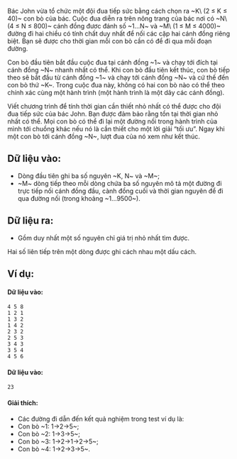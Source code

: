 Bác John vừa tổ chức một đội đua tiếp sức bằng cách chọn ra ~K\ (2 ≤ K ≤ 40)~ con bò của bác. Cuộc đua diễn ra trên nông trang của bác nơi có ~N\ (4 ≤ N ≤ 800)~ cánh đồng đươc đánh số ~1…N~ và ~M\ (1 ≤ M ≤ 4000)~ đường đi hai chiều có tính chất duy nhất để nối các cặp hai cánh đồng riêng biệt. Bạn sẽ được cho thời gian mỗi con bò cần có để đi qua mỗi đoạn đường.

Con bò đầu tiên bắt đầu cuộc đua tại cánh đồng ~1~ và chạy tới đích tại cánh đồng ~N~ nhanh nhất có thể. Khi con bò đầu tiên kết thúc, con bò tiếp theo sẽ bắt đầu từ cánh đồng ~1~ và chạy tới cánh đồng ~N~ và cứ thế đến con bò thứ ~K~. Trong cuộc đua này, không có hai con bò nào có thể theo chính xác cùng một hành trình (một hành trình là một dãy các cánh đồng).

Viết chương trình để tính thời gian cần thiết nhỏ nhất có thể được cho đội đua tiếp sức của bác John. Bạn được đảm bảo rằng tồn tại thời gian nhỏ nhất có thể. Mọi con bò có thể đi lại một đường nối trong hành trình của mình tới chuồng khác nếu nó là cần thiết cho một lời giải  “tối ưu”. Ngay khi một con bò tới cánh đồng ~N~, lượt đua của nó xem như kết thúc.

## Dữ liệu vào:
- Dòng đầu tiên ghi ba số nguyên ~K, N~ và ~M~;
- ~M~ dòng tiếp theo mỗi dòng chứa ba số nguyên mô tả một đường đi trực tiếp nối cánh đồng đầu, cành đồng cuối và thời gian nguyên để đi qua đường nối (trong khoảng ~1…9500~).

## Dữ liệu ra:
- Gồm duy nhất một số nguyên chỉ giá trị nhỏ nhất tìm được.

Hai số liên tiếp trên một dòng được ghi cách nhau một dấu cách.

## Ví dụ:
#### Dữ liệu vào:
```
4 5 8
1 2 1
1 3 2
1 4 2
2 3 2
2 5 3
3 4 3
3 5 4
4 5 6
```

#### Dữ liệu vào:
```
23
```

#### Giải thích:
- Các đường đi dẫn đến kết quả nghiệm trong test ví dụ là:
- Con bò ~1: 1→2→5~;
- Con bò ~2: 1→3→5~;
- Con bò ~3: 1→2→1→2→5~;
- Con bò ~4: 1→2→3→5~.